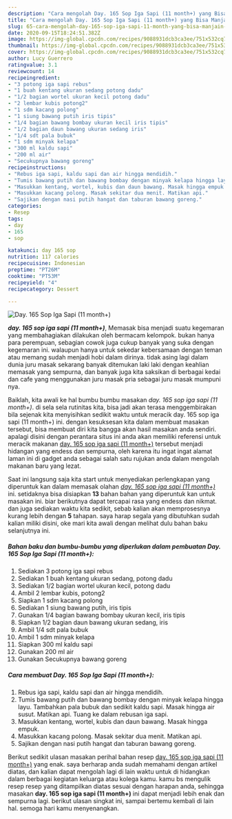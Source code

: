 ```yaml
---
description: "Cara mengolah Day. 165 Sop Iga Sapi (11 month+) yang Bisa Manjain Lidah"
title: "Cara mengolah Day. 165 Sop Iga Sapi (11 month+) yang Bisa Manjain Lidah"
slug: 65-cara-mengolah-day-165-sop-iga-sapi-11-month-yang-bisa-manjain-lidah
date: 2020-09-15T18:24:51.382Z
image: https://img-global.cpcdn.com/recipes/9088931dcb3ca3ee/751x532cq70/day-165-sop-iga-sapi-11-month-foto-resep-utama.jpg
thumbnail: https://img-global.cpcdn.com/recipes/9088931dcb3ca3ee/751x532cq70/day-165-sop-iga-sapi-11-month-foto-resep-utama.jpg
cover: https://img-global.cpcdn.com/recipes/9088931dcb3ca3ee/751x532cq70/day-165-sop-iga-sapi-11-month-foto-resep-utama.jpg
author: Lucy Guerrero
ratingvalue: 3.1
reviewcount: 14
recipeingredient:
- "3 potong iga sapi rebus"
- "1 buah kentang ukuran sedang potong dadu"
- "1/2 bagian wortel ukuran kecil potong dadu"
- "2 lembar kubis potong2"
- "1 sdm kacang polong"
- "1 siung bawang putih iris tipis"
- "1/4 bagian bawang bombay ukuran kecil iris tipis"
- "1/2 bagian daun bawang ukuran sedang iris"
- "1/4 sdt pala bubuk"
- "1 sdm minyak kelapa"
- "300 ml kaldu sapi"
- "200 ml air"
- "Secukupnya bawang goreng"
recipeinstructions:
- "Rebus iga sapi, kaldu sapi dan air hingga mendidih."
- "Tumis bawang putih dan bawang bombay dengan minyak kelapa hingga layu. Tambahkan pala bubuk dan sedikit kaldu sapi. Masak hingga air susut. Matikan api. Tuang ke dalam rebusan iga sapi."
- "Masukkan kentang, wortel, kubis dan daun bawang. Masak hingga empuk."
- "Masukkan kacang polong. Masak sekitar dua menit. Matikan api."
- "Sajikan dengan nasi putih hangat dan taburan bawang goreng."
categories:
- Resep
tags:
- day
- 165
- sop

katakunci: day 165 sop 
nutrition: 117 calories
recipecuisine: Indonesian
preptime: "PT26M"
cooktime: "PT53M"
recipeyield: "4"
recipecategory: Dessert

---
```



![Day. 165 Sop Iga Sapi (11 month+)](https://img-global.cpcdn.com/recipes/9088931dcb3ca3ee/751x532cq70/day-165-sop-iga-sapi-11-month-foto-resep-utama.jpg)

<b><i>day. 165 sop iga sapi (11 month+)</i></b>, Memasak bisa menjadi suatu kegemaran yang membahagiakan dilakukan oleh bermacam kelompok. bukan hanya para perempuan, sebagian cowok juga cukup banyak yang suka dengan kegemaran ini. walaupun hanya untuk sekedar kebersamaan dengan teman atau memang sudah menjadi hobi dalam dirinya. tidak asing lagi dalam dunia juru masak sekarang banyak ditemukan laki laki dengan keahlian memasak yang sempurna, dan banyak juga kita saksikan di berbagai kedai dan cafe yang menggunakan juru masak pria sebagai juru masak mumpuni nya.



Baiklah, kita awali ke hal bumbu bumbu masakan <i>day. 165 sop iga sapi (11 month+)</i>. di sela sela rutinitas kita, bisa jadi akan terasa menggembirakan bila sejenak kita menyisihkan sedikit waktu untuk meracik day. 165 sop iga sapi (11 month+) ini. dengan kesuksesan kita dalam membuat masakan tersebut, bisa membuat diri kita bangga akan hasil masakan anda sendiri. apalagi disini dengan perantara situs ini anda akan memiliki referensi untuk meracik makanan <u>day. 165 sop iga sapi (11 month+)</u> tersebut menjadi hidangan yang endess dan sempurna, oleh karena itu ingat ingat alamat laman ini di gadget anda sebagai salah satu rujukan anda dalam mengolah makanan baru yang lezat.


Saat ini langsung saja kita start untuk menyediakan perlengkapan yang diperuntuk kan dalam memasak olahan <u><i>day. 165 sop iga sapi (11 month+)</i></u> ini. setidaknya bisa disiapkan <b>13</b> bahan bahan yang diperuntuk kan untuk masakan ini. biar berikutnya dapat tercapai rasa yang endess dan nikmat. dan juga sediakan waktu kita sedikit, sebab kalian akan memprosesnya kurang lebih dengan <b>5</b> tahapan. saya harap segala yang dibutuhkan sudah kalian miliki disini, oke mari kita awali dengan melihat dulu bahan baku selanjutnya ini.

<!--inarticleads1-->

##### Bahan baku dan bumbu-bumbu yang diperlukan dalam pembuatan Day. 165 Sop Iga Sapi (11 month+):

1. Sediakan 3 potong iga sapi rebus
1. Sediakan 1 buah kentang ukuran sedang, potong dadu
1. Sediakan 1/2 bagian wortel ukuran kecil, potong dadu
1. Ambil 2 lembar kubis, potong2
1. Siapkan 1 sdm kacang polong
1. Sediakan 1 siung bawang putih, iris tipis
1. Gunakan 1/4 bagian bawang bombay ukuran kecil, iris tipis
1. Siapkan 1/2 bagian daun bawang ukuran sedang, iris
1. Ambil 1/4 sdt pala bubuk
1. Ambil 1 sdm minyak kelapa
1. Siapkan 300 ml kaldu sapi
1. Gunakan 200 ml air
1. Gunakan Secukupnya bawang goreng




<!--inarticleads2-->

##### Cara membuat Day. 165 Sop Iga Sapi (11 month+):

1. Rebus iga sapi, kaldu sapi dan air hingga mendidih.
1. Tumis bawang putih dan bawang bombay dengan minyak kelapa hingga layu. Tambahkan pala bubuk dan sedikit kaldu sapi. Masak hingga air susut. Matikan api. Tuang ke dalam rebusan iga sapi.
1. Masukkan kentang, wortel, kubis dan daun bawang. Masak hingga empuk.
1. Masukkan kacang polong. Masak sekitar dua menit. Matikan api.
1. Sajikan dengan nasi putih hangat dan taburan bawang goreng.




Berikut sedikit ulasan masakan perihal bahan resep <u>day. 165 sop iga sapi (11 month+)</u> yang enak. saya berharap anda sudah memahami dengan artikel diatas, dan kalian dapat mengolah lagi di lain waktu untuk di hidangkan dalam berbagai kegiatan keluarga atau kolega kamu. kamu bs mengulik resep resep yang ditampilkan diatas sesuai dengan harapan anda, sehingga masakan <b>day. 165 sop iga sapi (11 month+)</b> ini dapat menjadi lebih enak dan sempurna lagi. berikut ulasan singkat ini, sampai bertemu kembali di lain hal. semoga hari kamu menyenangkan.
